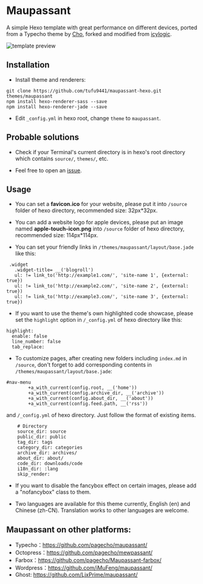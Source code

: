 Maupassant
==========

A simple Hexo template with great performance on different devices, ported from a Typecho theme by [Cho](https://github.com/pagecho), forked and modified from [icylogic](https://github.com/icylogic/maupassant-hexo/).

![template preview](https://ddydeg.by3302.livefilestore.com/y2p1ZgHER4eIFaEHhwaf96MvZH4_iLufEIDj7o8acDgI1GXFDtPI-eRAgvokFoR9irbz738gMmWc_N7yexG6uhB1Dcmelb0cXg8HexpiAdZ5HQ/m.png "Maupassant template preview")

## Installation

- Install theme and renderers:

```
git clone https://github.com/tufu9441/maupassant-hexo.git themes/maupassant
npm install hexo-renderer-sass --save
npm install hexo-renderer-jade --save
```

- Edit `_config.yml` in hexo root, change `theme` to `maupassant`.

## Probable solutions


- Check if your Terminal's current directory is in hexo's root directory which contains `source/`, `themes/`, etc.

- Feel free to open an [issue](https://github.com/tufu9441/maupassant-hexo/issues/new).
 

## Usage

- You can set a **favicon.ico** for your website, please put it into  `/source` folder of hexo directory, recommended size: 32px*32px.

- You can add a website logo for apple devices, please put an image named **apple-touch-icon.png** into `/source` folder of hexo directory, recommended size: 114px*114px.

- You can set your friendly links in `/themes/maupassant/layout/base.jade` like this:

```
 .widget
   .widget-title= __('blogroll')
   ul: != link_to('http://example1.com/', 'site-name 1', {external: true})
   ul: != link_to('http://example2.com/', 'site-name 2', {external: true})
   ul: != link_to('http://example3.com/', 'site-name 3', {external: true})
```

- If you want to use the theme's own highlighted code showcase, please set the `highlight` option in `/_config.yml` of hexo directory like this:

```
highlight:
  enable: false
  line_number: false
  tab_replace:
```

- To customize pages, after creating new folders including `index.md` in `/source`, don't forget to add corresponding contents in `/themes/maupassant/layout/base.jade`:

```
#nav-menu
        +a_with_current(config.root, __('home'))
        +a_with_current(config.archive_dir, __('archive')) 
        +a_with_current(config.about_dir, __('about'))
        +a_with_current(config.feed.path, __('rss'))
```

and `/_config.yml` of hexo directory. Just follow the format of existing items.

```
    # Directory
    source_dir: source
    public_dir: public
    tag_dir: tags
    category_dir: categories
    archive_dir: archives/
    about_dir: about/
    code_dir: downloads/code
    i18n_dir: :lang
    skip_render:
```
- If you want to disable the fancybox effect on certain images, please add a "nofancybox" class to them.

- Two languages are available for this theme currently, English (en) and Chinese (zh-CN). Translation works to other languages are welcome.

## Maupassant on other platforms:

+ Typecho：https://github.com/pagecho/maupassant/
+ Octopress：https://github.com/pagecho/mewpassant/
+ Farbox：https://github.com/pagecho/Maupassant-farbox/
+ Wordpress：https://github.com/iMuFeng/maupassant/
+ Ghost: https://github.com/LjxPrime/maupassant/
